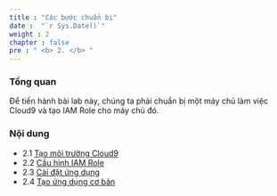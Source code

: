 ```yaml
---
title : "Các bước chuẩn bị"
date :  "`r Sys.Date()`" 
weight : 2 
chapter : false
pre : " <b> 2. </b> "
---
```

### Tổng quan
Để tiến hành bài lab này, chúng ta phải chuẩn bị một máy chủ làm việc Cloud9 và tạo IAM Role cho máy chủ đó.

### Nội dung
+ 2.1 [Tạo môi trường Cloud9](2.1-createcloud9workspace/)
+ 2.2 [Cấu hình IAM Role](2.2-modifyiamrole/)
+ 2.3 [Cài đặt ứng dụng](2.3-installation/)
+ 2.4 [Tạo ứng dụng cơ bản](2.4-createbasicapp/)